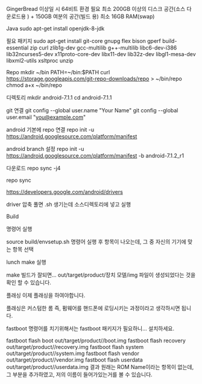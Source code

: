GingerBread 이상일 시 64비트 환경 필요
최소 200GB 이상의 디스크 공간(소스 다운로드용 ) + 150GB 여분의 공간(빌드 용)
최소 16GB RAM(swap)

Java 
sudo apt-get install openjdk-8-jdk

필요 패키지
sudo apt-get install git-core gnupg flex bison gperf build-essential zip curl zlib1g-dev gcc-multilib g++-multilib libc6-dev-i386 lib32ncurses5-dev x11proto-core-dev libx11-dev lib32z-dev libgl1-mesa-dev libxml2-utils xsltproc unzip

Repo
mkdir ~/bin
PATH=~/bin:$PATH
curl https://storage.googleapis.com/git-repo-downloads/repo > ~/bin/repo
chmod a+x ~/bin/repo

디렉토리 
mkdir android-7.1.1
cd android-7.1.1

git 연결
git config --global user.name "Your Name"
git config --global user.email "you@example.com"

android 기본에 repo 연결
repo init -u https://android.googlesource.com/platform/manifest

android branch 설정
repo init -u https://android.googlesource.com/platform/manifest -b android-7.1.2_r1

다운로드
repo sync -j4

repo sync

https://developers.google.com/android/drivers

driver 압축 풀면 .sh 생기는데 소스디렉토리에 넣고 실행


Build 

명령어 실행

source build/envsetup.sh
명령어 실행 후 항목이 나오는데, 그 중 자신의 기기에 맞는 항목 선택

lunch
make 실행

make
빌드가 잘되면… out/target/product/장치 모델/img 파일이 생성되었다는 것을 확인 할 수 있습니다.

플래싱
이제 플래싱을 하여야합니다.

플래싱은 커스텀한 롬 즉, 펌웨어를 핸드폰에 로딩시키는 과정이라고 생각하시면 됩니다.

fastboot 명령어를 치기위해서는 fastboot 패키지가 필요하니… 설치하세요.

fastboot flash boot out/target/product/<device>/boot.img
fastboot flash recovery out/target/product/<device>/recovery.img
fastboot flash system out/target/product/<device>/system.img
fastboot flash vendor out/target/product/<device>/vendor.img
fastboot flash userdata out/target/product/<device>/userdata.img
결과
원래는 ROM Name이라는 항목이 없는데, 그 부분을 추가하였고, 저의 이름이 들어가있는거를 볼 수 있습니다.